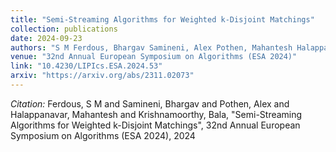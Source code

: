 ```yaml
---
title: "Semi-Streaming Algorithms for Weighted k-Disjoint Matchings"
collection: publications
date: 2024-09-23
authors: "S M Ferdous, Bhargav Samineni, Alex Pothen, Mahantesh Halappanavar, and Bala Krishnamoorthy"
venue: "32nd Annual European Symposium on Algorithms (ESA 2024)"
link: "10.4230/LIPIcs.ESA.2024.53"
arxiv: "https://arxiv.org/abs/2311.02073"
---
```

*Citation:* Ferdous, S M and Samineni, Bhargav and Pothen, Alex and Halappanavar, Mahantesh and Krishnamoorthy, Bala, "Semi-Streaming Algorithms for Weighted k-Disjoint Matchings", 32nd Annual European Symposium on Algorithms (ESA 2024), 2024
